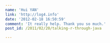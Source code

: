 ```yaml
---
name: 'Hui YAN'
link: 'http://log4.info'
date: '2012-02-18 16:50:59'
comment: 'It really help. Thank you so much.'
post_id: /2011/02/20/talking-r-through-java

---
```



